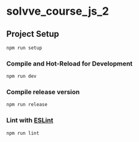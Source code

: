 # solvve_course_js_2

## Project Setup

```sh
npm run setup
```

### Compile and Hot-Reload for Development

```sh
npm run dev
```

### Compile release version

```sh
npm run release
```

### Lint with [ESLint](https://eslint.org/)

```sh
npm run lint
```
